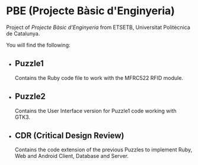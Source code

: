 # PBE (Projecte Bàsic d'Enginyeria)
Project of _Projecte Bàsic d'Enginyeria_ from ETSETB, Universitat Politècnica de Catalunya.

You will find the following:
- ## Puzzle1
  Contains the Ruby code file to work with the MFRC522 RFID module.
- ## Puzzle2
  Contains the User Interface version for Puzzle1 code working with GTK3.
- ## CDR (Critical Design Review)
  Contains the code extension of the previous Puzzles to implement Ruby, Web and Android Client, Database and Server. 
